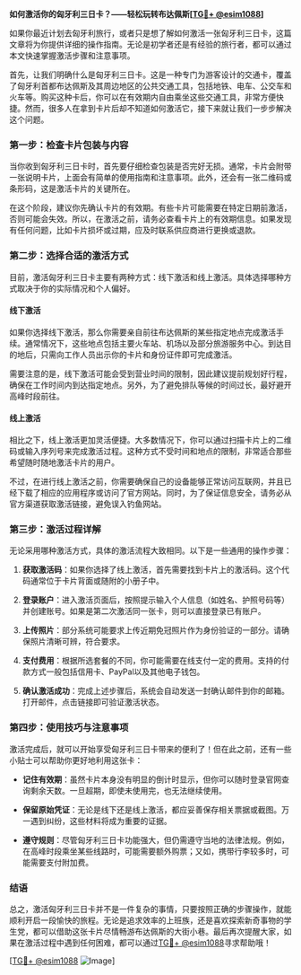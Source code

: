 **如何激活你的匈牙利三日卡？——轻松玩转布达佩斯[[TG💪+ @esim1088](https://t.me/s/esim1088)]**

如果你最近计划去匈牙利旅行，或者只是想了解如何激活一张匈牙利三日卡，这篇文章将为你提供详细的操作指南。无论是初学者还是有经验的旅行者，都可以通过本文快速掌握激活步骤和注意事项。

首先，让我们明确什么是匈牙利三日卡。这是一种专门为游客设计的交通卡，覆盖了匈牙利首都布达佩斯及其周边地区的公共交通工具，包括地铁、电车、公交车和火车等。购买这种卡后，你可以在有效期内自由乘坐这些交通工具，非常方便快捷。然而，很多人在拿到卡片后却不知道如何激活它，接下来就让我们一步步解决这个问题。

### **第一步：检查卡片包装与内容**
当你收到匈牙利三日卡时，首先要仔细检查包装是否完好无损。通常，卡片会附带一张说明卡片，上面会有简单的使用指南和注意事项。此外，还会有一张二维码或条形码，这是激活卡片的关键所在。

在这个阶段，建议你先确认卡片的有效期。有些卡片可能需要在特定日期前激活，否则可能会失效。所以，在激活之前，请务必查看卡片上的有效期信息。如果发现有任何问题，比如卡片损坏或过期，应及时联系供应商进行更换或退款。

### **第二步：选择合适的激活方式**
目前，激活匈牙利三日卡主要有两种方式：线下激活和线上激活。具体选择哪种方式取决于你的实际情况和个人偏好。

#### **线下激活**
如果你选择线下激活，那么你需要亲自前往布达佩斯的某些指定地点完成激活手续。通常情况下，这些地点包括主要火车站、机场以及部分旅游服务中心。到达目的地后，只需向工作人员出示你的卡片和身份证件即可完成激活。

需要注意的是，线下激活可能会受到营业时间的限制，因此建议提前规划好行程，确保在工作时间内到达指定地点。另外，为了避免排队等候的时间过长，最好避开高峰时段前往。

#### **线上激活**
相比之下，线上激活更加灵活便捷。大多数情况下，你可以通过扫描卡片上的二维码或输入序列号来完成激活过程。这种方式不受时间和地点的限制，非常适合那些希望随时随地激活卡片的用户。

不过，在进行线上激活之前，你需要确保自己的设备能够正常访问互联网，并且已经下载了相应的应用程序或访问了官方网站。同时，为了保证信息安全，请务必从官方渠道获取激活链接，避免误入钓鱼网站。

### **第三步：激活过程详解**
无论采用哪种激活方式，具体的激活流程大致相同。以下是一些通用的操作步骤：

1. **获取激活码**：如果你选择了线上激活，首先需要找到卡片上的激活码。这个代码通常位于卡片背面或随附的小册子中。
   
2. **登录账户**：进入激活页面后，按照提示输入个人信息（如姓名、护照号码等）并创建账号。如果是第二次激活同一张卡，则可以直接登录已有账户。

3. **上传照片**：部分系统可能要求上传近期免冠照片作为身份验证的一部分。请确保照片清晰可辨，符合要求。

4. **支付费用**：根据所选套餐的不同，你可能需要在线支付一定的费用。支持的付款方式一般包括信用卡、PayPal以及其他电子钱包。

5. **确认激活成功**：完成上述步骤后，系统会自动发送一封确认邮件到你的邮箱。打开邮件，点击链接即可验证激活状态。

### **第四步：使用技巧与注意事项**
激活完成后，就可以开始享受匈牙利三日卡带来的便利了！但在此之前，还有一些小贴士可以帮助你更好地利用这张卡：

- **记住有效期**：虽然卡片本身没有明显的倒计时显示，但你可以随时登录官网查询剩余天数。一旦超期，即使未使用完，也无法继续使用。
  
- **保留原始凭证**：无论是线下还是线上激活，都应妥善保存相关票据或截图。万一遇到纠纷，这些材料将成为重要的证据。

- **遵守规则**：尽管匈牙利三日卡功能强大，但仍需遵守当地的法律法规。例如，在高峰时段乘坐某些线路时，可能需要额外购票；又如，携带行李较多时，可能需要支付附加费。

### **结语**
总之，激活匈牙利三日卡并不是一件复杂的事情，只要按照正确的步骤操作，就能顺利开启一段愉快的旅程。无论是追求效率的上班族，还是喜欢探索新奇事物的学生党，都可以借助这张卡片尽情畅游布达佩斯的大街小巷。最后再次提醒大家，如果在激活过程中遇到任何困难，都可以通过[TG💪+ @esim1088](https://t.me/s/esim1088)寻求帮助哦！

[[TG💪+ @esim1088](https://t.me/s/esim1088) ![Image](https://i.postimg.cc/4NQfJmqS/Snipaste-2025-05-13-00-14-12.png)]